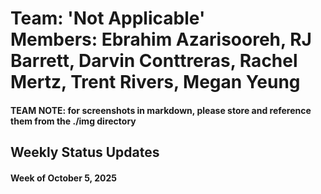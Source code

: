 # Team: 'Not Applicable' </br> Members: Ebrahim Azarisooreh, RJ Barrett, Darvin Conttreras, Rachel Mertz, Trent Rivers, Megan Yeung

#### TEAM NOTE: for screenshots in markdown, please store and reference them from the ./img directory

## Weekly Status Updates

#### Week of October 5, 2025
